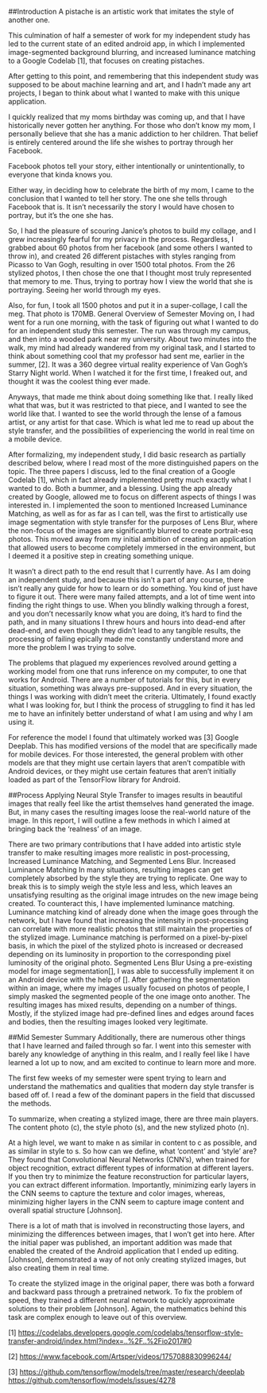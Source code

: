 ##Introduction
A pistache is an artistic work that imitates the style of another one.

This culmination of half a semester of work for my independent study has led to the current state of an edited android app, in which I implemented image-segmented background blurring, and increased luminance matching to a Google Codelab [1], that focuses on creating pistaches.

After getting to this point, and remembering that this independent study was supposed to be about machine learning and art, and I hadn’t made any art projects, I began to think about what I wanted to make with this unique application.

I quickly realized that my moms birthday was coming up, and that I have historically never gotten her anything. For those who don’t know my mom, I personally believe that she has a manic addiction to her children. That belief is entirely centered around the life she wishes to portray through her Facebook. 

Facebook photos tell your story, either intentionally or unintentionally, to everyone that kinda knows you.

Either way, in deciding how to celebrate the birth of my mom, I came to the conclusion that I wanted to tell her story. The one she tells through Facebook that is. It isn’t necessarily the story I would have chosen to portray, but it’s the one she has.

So, I had the pleasure of scouring Janice’s photos to build my collage, and I grew increasingly fearful for my privacy in the process. Regardless, I grabbed about 60 photos from her facebook (and some others I wanted to throw in), and created 26 different pistaches with styles ranging from Picasso to Van Gogh, resulting in over 1500 total photos. From the 26 stylized photos, I then chose the one that I thought most truly represented that memory to me. Thus, trying to portray how I view the world that she is portraying. Seeing her world through my eyes.

Also, for fun, I took all 1500 photos and put it in a super-collage, I call the meg. That photo is 170MB.
General Overview of Semester
Moving on, I had went for a run one morning, with the task of figuring out what I wanted to do for an independent study this semester. The run was through my campus, and then into a wooded park near my university. About two minutes into the walk, my mind had already wandered from my original task, and I started to think about something cool that my professor had sent me, earlier in the summer, [2]. It was a 360 degree virtual reality experience of Van Gogh’s Starry Night world. When I watched it for the first time, I freaked out, and thought it was the coolest thing ever made. 

Anyways, that made me think about doing something like that. I really liked what that was, but it was restricted to that piece, and I wanted to see the world like that. I wanted to see the world through the lense of a famous artist, or any artist for that case. Which is what led me to read up about the style transfer, and the possibilities of experiencing the world in real time on a mobile device.

After formalizing, my independent study, I did basic research as partially described below, where I read most of the more distinguished papers on the topic. The three papers I discuss, led to the final creation of a Google Codelab [1], which in fact already implemented pretty much exactly what I wanted to do. Both a bummer, and a blessing. Using the app already created by Google, allowed me to focus on different aspects of things I was interested in. I implemented the soon to mentioned Increased Luminance Matching, as well as for as far as I can tell, was the first to artistically use image segmentation with style transfer for the purposes of Lens Blur, where the non-focus of the images are significantly blurred to create portrait-esq photos. This moved away from my initial ambition of creating an application that allowed users to become completely immersed in the environment, but I deemed it a positive step in creating something unique.

It wasn’t a direct path to the end result that I currently have. As I am doing an independent study, and because this isn’t a part of any course, there isn’t really any guide for how to learn or do something. You kind of just have to figure it out. There were many failed attempts, and a lot of time went into finding the right things to use. When you blindly walking through a forest, and you don’t necessarily know what you are doing, it’s hard to find the path, and in many situations I threw hours and hours into dead-end after dead-end, and even though they didn’t lead to any tangible results, the processing of failing epically made me constantly understand more and more the problem I was trying to solve. 

The problems that plagued my experiences revolved around getting a working model from one that runs inference on my computer, to one that works for Android. There are a number of tutorials for this, but in every situation, something was always pre-supposed. And in every situation, the things I was working with didn’t meet the criteria. Ultimately, I found exactly what I was looking for, but I think the process of struggling to find it has led me to have an infinitely better understand of what I am using and why I am using it. 

For reference the model I found that ultimately worked was [3] Google Deeplab. This has modified versions of the model that are specifically made for mobile devices. For those interested, the general problem with other models are that they might use certain layers that aren’t compatible with Android devices, or they might use certain features that aren’t initially loaded as part of the TensorFlow library for Android.

##Process
Applying Neural Style Transfer to images results in beautiful images that really feel like the artist themselves hand generated the image. But, in many cases the resulting images loose the real-world nature of the image. In this report, I will outline a few methods in which I aimed at bringing back the ‘realness’ of an image.

There are two primary contributions that I have added into artistic style transfer to make resulting images more realistic in post-processing, Increased Luminance Matching, and Segmented Lens Blur. 
Increased Luminance Matching
In many situations, resulting images can get completely absorbed by the style they are trying to replicate. One way to break this is to simply weigh the style less and less, which leaves an unsatisfying resulting as the original image intrudes on the new image being created. To counteract this, I have implemented luminance matching. Luminance matching kind of already done when the image goes through the network, but I have found that increasing the intensity in post-processing can correlate with more realistic photos that still maintain the properties of the stylized image. Luminance matching is performed on a pixel-by-pixel basis, in which the pixel of the stylized photo is increased or decreased depending on its luminosity in proportion to the corresponding pixel luminosity of the original photo. 
Segmented Lens Blur
Using a pre-existing model for image segmentation[], I was able to successfully implement it on an Android device with the help of []. After gathering the segmentation within an image, where my images usually focused on photos of people, I simply masked the segmented people of the one image onto another. The resulting images has mixed results, depending on a number of things. Mostly, if the stylized image had pre-defined lines and edges around faces and bodies, then the resulting images looked very legitimate.

##Mid Semester Summary
Additionally, there are numerous other things that I have learned and failed through so far. I went into this semester with barely any knowledge of anything in this realm, and I really feel like I have learned a lot up to now, and am excited to continue to learn more and more.

The first few weeks of my semester were spent trying to learn and understand the mathematics and qualities that modern day style transfer is based off of. I read a few of the dominant papers in the field that discussed the methods. 

To summarize, when creating a stylized image, there are three main players. The content photo (c), the style photo (s), and the new stylized photo (n). 

At a high level, we want to make n as similar in content to c as possible, and as similar in style to s. So how can we define, what ‘content’ and ‘style’ are? They found that Convolutional Neural Networks (CNN’s), when trained for object recognition, extract different types of information at different layers. If you then try to minimize the feature reconstruction for particular layers, you can extract different information. Importantly, minimizing early layers in the CNN seems to capture the texture and color images, whereas, minimizing higher layers in the CNN seem to capture image content and overall spatial structure [Johnson].

There is a lot of math that is involved in reconstructing those layers, and minimizing the differences between images, that I won’t get into here. After the initial paper was published, an important addition was made that enabled the created of the Android application that I ended up editing. [Johnson], demonstrated a way of not only creating stylized images, but also creating them in real time. 

To create the stylized image in the original paper, there was both a forward and backward pass through a pretrained network. To fix the problem of speed, they trained a different neural network to quickly approximate solutions to their problem [Johnson]. Again, the mathematics behind this task are complex enough to leave out of this overview.



[1] https://codelabs.developers.google.com/codelabs/tensorflow-style-transfer-android/index.html?index=..%2F..%2Fio2017#0

[2] 
https://www.facebook.com/Artsper/videos/1757088830996244/

[3] 
https://github.com/tensorflow/models/tree/master/research/deeplab
https://github.com/tensorflow/models/issues/4278
